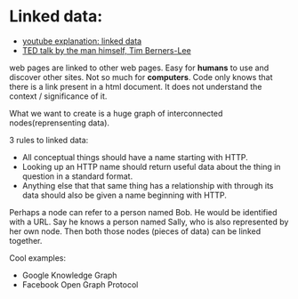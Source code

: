 # Linked data:
- [youtube explanation: linked data](https://www.youtube.com/watch?v=4x_xzT5eF5Q)
- [TED talk by the man himself, Tim Berners-Lee](https://www.youtube.com/watch?v=OM6XIICm_qo)

web pages are linked to other web pages. Easy for **humans** to use and discover other sites. Not so much for **computers**. Code only knows that there is a link present in a html document. It does not understand the context / significance of it.

What we want to create is a huge graph of interconnected nodes(reprensenting data).

3 rules to linked data:
- All conceptual things should have a name starting with HTTP.
- Looking up an HTTP name should return useful data about the thing in question in a standard format.
- Anything else that that same thing has a relationship with through its data should also be given a name beginning with HTTP.

Perhaps a node can refer to a person named Bob. He would be identified with a URL. Say he knows a person named Sally, who is also represented by her own node. Then both those nodes (pieces of data) can be linked together.

Cool examples:
- Google Knowledge Graph
- Facebook Open Graph Protocol

